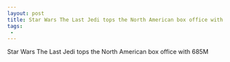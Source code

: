 ```yaml
---
layout: post
title: Star Wars The Last Jedi tops the North American box office with 685M  Breitbart
tags:
 -
---
```

Star Wars The Last Jedi tops the North American box office with 685M
